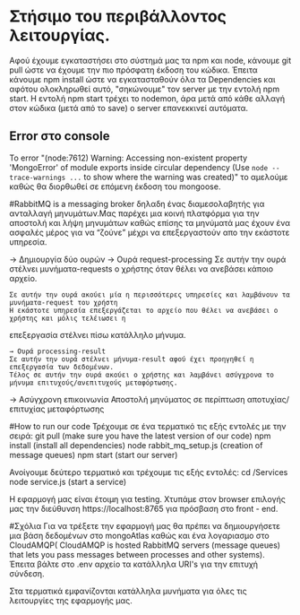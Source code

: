 # Στήσιμο του περιβάλλοντος λειτουργίας.

Αφού έχουμε εγκαταστήσει στο σύστημά μας τα npm και node, κάνουμε git pull ώστε να έχουμε την πιο πρόσφατη έκδοση του κώδικα.
Έπειτα κάνουμε npm install ώστε να εγκατασταθούν όλα τα Dependencies και αφότου ολοκληρωθεί αυτό, "σηκώνουμε" τον server με την εντολή npm start.
Η εντολή npm start τρέχει το nodemon, άρα μετά από κάθε αλλαγή στον κώδικα (μετά από το save) ο server επανεκκινεί αυτόματα.

## Error στο console
Το error "(node:7612) Warning: Accessing non-existent property 'MongoError' of module exports inside circular dependency (Use `node --trace-warnings ...` to show where the warning was created)" το αμελούμε καθώς θα διoρθωθεί σε επόμενη έκδοση του mongoose.

#RabbitMQ is a messaging broker
δηλαδη ένας διαμεσολαβητής για ανταλλαγή μηνυμάτων.Μας παρέχει μια κοινή πλατφόρμα για την αποστολή και λήψη μηνυμάτων καθώς επίσης τα μηνύματά μας έχουν ένα ασφαλές μέρος για να “ζούνε” μέχρι να επεξεργαστούν απο την εκάστοτε υπηρεσία.

→ Δημιουργία δύο ουρών
	→ Ουρά request-processing
	Σε αυτήν την ουρά στέλνει μυνήματα-requests ο χρήστης όταν θέλει να ανεβάσει κάποιο αρχείο.

	Σε αυτήν την ουρά ακούει μία η περισσότερες υπηρεσίες και λαμβάνουν τα μυνήματα-request του χρήστη
	Η εκάστοτε υπηρεσία επεξεργάζεται το αρχείο που θέλει να ανεβάσει ο χρήστης και μόλις τελέιωσει η
  επεξεργασία στέλνει πίσω κατάλληλο μήνυμα.

	→ Ουρά processing-result
	Σε αυτήν την ουρά στέλνει μήνυμα-result αφού έχει προηγηθεί η επεξεργασία των δεδομένων.
	Τέλος σε αυτήν την ουρά ακούει ο χρήστης και λαμβάνει ασύγχρονα το μήνυμα επιτυχούς/ανεπιτυχούς μεταφόρτωσης.

→ Ασύγχρονη επικοινωνία
Αποστολή μηνύματος σε περίπτωση αποτυχίας/επιτυχίας μεταφόρτωσης

#How to run our code
Τρέχουμε σε ένα τερματικό τις εξής εντολές με την σειρά:
git pull (make sure you have the latest version of our code)
npm install (install all dependencies)
node rabbit_mq_setup.js (creation of message queues)
npm start (start our server)

Ανοίγουμε δεύτερο τερματικό και τρέχουμε τις εξής εντολές:
cd /Services
node service.js (start a service)

Η εφαρμογή μας είναι έτοιμη για testing. Χτυπάμε στον browser επιλογής μας την διεύθυνση https://localhost:8765
για πρόσβαση στο front - end.

#Σχόλια
Για να τρέξετε την εφαρμογή μας θα πρέπει να δημιουργήσετε μια βάση δεδομένων στο mongoAtlas
καθώς και ένα λογαριασμο στο CloudAMQP( CloudAMQP is hosted RabbitMQ servers (message queues) that lets you pass messages between processes and other systems). Έπειτα βάλτε στο .env αρχείο τα κατάλληλα URI's για την επιτυχή σύνδεση.

Στα τερματικά εμφανίζονται κατάλληλα μυνήματα για όλες τις λειτουργίες της εφαρμογής μας. 
